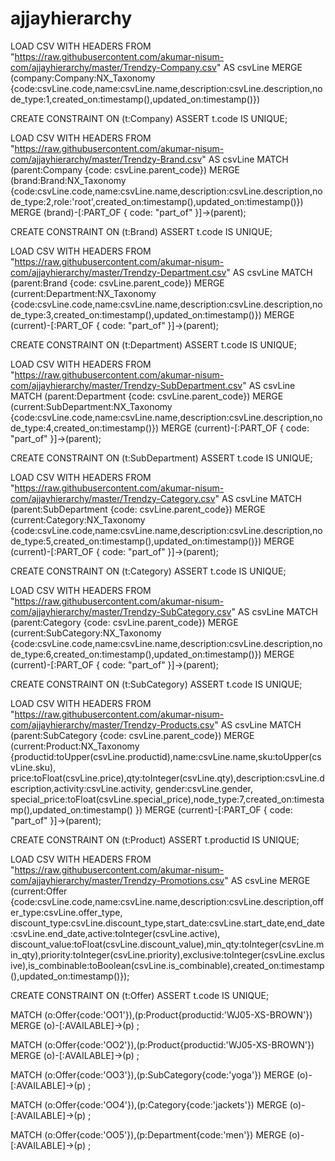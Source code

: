 # ajjayhierarchy
LOAD CSV WITH HEADERS FROM "https://raw.githubusercontent.com/akumar-nisum-com/ajjayhierarchy/master/Trendzy-Company.csv" AS csvLine 
MERGE (company:Company:NX_Taxonomy {code:csvLine.code,name:csvLine.name,description:csvLine.description,node_type:1,created_on:timestamp(),updated_on:timestamp()})

CREATE CONSTRAINT ON (t:Company) ASSERT t.code IS UNIQUE;

LOAD CSV WITH HEADERS FROM "https://raw.githubusercontent.com/akumar-nisum-com/ajjayhierarchy/master/Trendzy-Brand.csv" AS csvLine 
MATCH (parent:Company {code: csvLine.parent_code})
MERGE (brand:Brand:NX_Taxonomy {code:csvLine.code,name:csvLine.name,description:csvLine.description,node_type:2,role:'root',created_on:timestamp(),updated_on:timestamp()})
MERGE (brand)-[:PART_OF { code: "part_of" }]->(parent);


CREATE CONSTRAINT ON (t:Brand) ASSERT t.code IS UNIQUE;

LOAD CSV WITH HEADERS FROM "https://raw.githubusercontent.com/akumar-nisum-com/ajjayhierarchy/master/Trendzy-Department.csv" AS csvLine 
MATCH (parent:Brand {code: csvLine.parent_code})
MERGE (current:Department:NX_Taxonomy {code:csvLine.code,name:csvLine.name,description:csvLine.description,node_type:3,created_on:timestamp(),updated_on:timestamp()})
MERGE (current)-[:PART_OF { code: "part_of" }]->(parent);

CREATE CONSTRAINT ON (t:Department) ASSERT t.code IS UNIQUE;

LOAD CSV WITH HEADERS FROM "https://raw.githubusercontent.com/akumar-nisum-com/ajjayhierarchy/master/Trendzy-SubDepartment.csv" AS csvLine 
MATCH (parent:Department {code: csvLine.parent_code})
MERGE (current:SubDepartment:NX_Taxonomy {code:csvLine.code,name:csvLine.name,description:csvLine.description,node_type:4,created_on:timestamp()})
MERGE (current)-[:PART_OF { code: "part_of" }]->(parent);

CREATE CONSTRAINT ON (t:SubDepartment) ASSERT t.code IS UNIQUE;

LOAD CSV WITH HEADERS FROM "https://raw.githubusercontent.com/akumar-nisum-com/ajjayhierarchy/master/Trendzy-Category.csv" AS csvLine 
MATCH (parent:SubDepartment {code: csvLine.parent_code})
MERGE (current:Category:NX_Taxonomy {code:csvLine.code,name:csvLine.name,description:csvLine.description,node_type:5,created_on:timestamp(),updated_on:timestamp()})
MERGE (current)-[:PART_OF { code: "part_of" }]->(parent);

CREATE CONSTRAINT ON (t:Category) ASSERT t.code IS UNIQUE;

LOAD CSV WITH HEADERS FROM "https://raw.githubusercontent.com/akumar-nisum-com/ajjayhierarchy/master/Trendzy-SubCategory.csv" AS csvLine 
MATCH (parent:Category {code: csvLine.parent_code})
MERGE (current:SubCategory:NX_Taxonomy {code:csvLine.code,name:csvLine.name,description:csvLine.description,node_type:6,created_on:timestamp(),updated_on:timestamp()})
MERGE (current)-[:PART_OF { code: "part_of" }]->(parent);

CREATE CONSTRAINT ON (t:SubCategory) ASSERT t.code IS UNIQUE;

LOAD CSV WITH HEADERS FROM "https://raw.githubusercontent.com/akumar-nisum-com/ajjayhierarchy/master/Trendzy-Products.csv" AS csvLine 
MATCH (parent:SubCategory {code: csvLine.parent_code})
MERGE (current:Product:NX_Taxonomy {productid:toUpper(csvLine.productid),name:csvLine.name,sku:toUpper(csvLine.sku),
price:toFloat(csvLine.price),qty:toInteger(csvLine.qty),description:csvLine.description,activity:csvLine.activity,
gender:csvLine.gender,
special_price:toFloat(csvLine.special_price),node_type:7,created_on:timestamp(),updated_on:timestamp()
})
MERGE (current)-[:PART_OF { code: "part_of" }]->(parent);

CREATE CONSTRAINT ON (t:Product) ASSERT t.productid IS UNIQUE;




LOAD CSV WITH HEADERS FROM "https://raw.githubusercontent.com/akumar-nisum-com/ajjayhierarchy/master/Trendzy-Promotions.csv" AS csvLine 
MERGE (current:Offer {code:csvLine.code,name:csvLine.name,description:csvLine.description,offer_type:csvLine.offer_type,
discount_type:csvLine.discount_type,start_date:csvLine.start_date,end_date:csvLine.end_date,active:toInteger(csvLine.active),
discount_value:toFloat(csvLine.discount_value),min_qty:toInteger(csvLine.min_qty),priority:toInteger(csvLine.priority),exclusive:toInteger(csvLine.exclusive),is_combinable:toBoolean(csvLine.is_combinable),created_on:timestamp(),updated_on:timestamp()});


CREATE CONSTRAINT ON (t:Offer) ASSERT t.code IS UNIQUE;


MATCH (o:Offer{code:'OO1'}),(p:Product{productid:'WJ05-XS-BROWN'}) MERGE (o)-[:AVAILABLE]->(p) ;

MATCH (o:Offer{code:'OO2'}),(p:Product{productid:'WJ05-XS-BROWN'}) MERGE (o)-[:AVAILABLE]->(p) ;

MATCH (o:Offer{code:'OO3'}),(p:SubCategory{code:'yoga'}) MERGE (o)-[:AVAILABLE]->(p) ;

MATCH (o:Offer{code:'OO4'}),(p:Category{code:'jackets'}) MERGE (o)-[:AVAILABLE]->(p) ;

MATCH (o:Offer{code:'OO5'}),(p:Department{code:'men'}) MERGE (o)-[:AVAILABLE]->(p) ;
